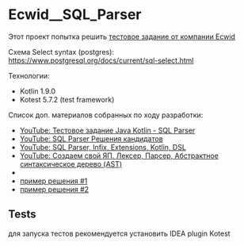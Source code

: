 # Ecwid__SQL_Parser

Этот проект попытка
решить [тестовое задание от компании Ecwid](https://github.com/Ecwid/new-job/blob/master/SQL-parser.md)

Схема Select syntax (postgres): https://www.postgresql.org/docs/current/sql-select.html

Технологии:

- Kotlin 1.9.0
- Kotest 5.7.2 (test framework)

Список доп. материалов собранных по ходу разработки:

- [YouTube: Тестовое задание Java Kotlin - SQL Parser](https://www.youtube.com/watch?v=XD72j6o9zIA)
- [YouTube: SQL Parser Решения кандидатов](https://www.youtube.com/watch?v=VRWreSsSt7c)
- [YouTube: SQL Parser, Infix, Extensions, Kotlin, DSL](https://www.youtube.com/watch?v=ggg-IFOheig)
- [YouTube: Создаем свой ЯП. Лексер, Парсер, Абстрактное синтаксическое дерево (AST)](https://www.youtube.com/watch?v=Ezt3vBok5_s)
- 
- [пример решения #1](https://github.com/k1ll1n/ecwid-sql-parser/tree/master/src/main/kotlin/net/example/sqlp)
- [пример решения #2](https://github.com/anasasiia/sql-parser)

## Tests

для запуска тестов рекомендуется установить IDEA plugin Kotest
